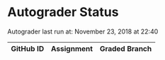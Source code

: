 # Autograder Status
Autograder last run at: November 23, 2018 at 22:40

| GitHub ID | Assignment | Graded Branch |
|-----------|------------|---------------|
